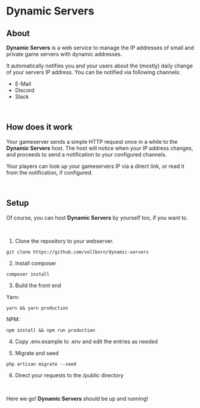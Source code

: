 # Dynamic Servers

## About

**Dynamic Servers** is a web service to manage the IP addresses of small and private game servers with dynamic addresses.

It automatically notifies you and your users about the (mostly) daily change of your servers IP address.
You can be notified via following channels:

- E-Mail
- Discord
- Slack

<br />

## How does it work

Your gameserver sends a simple HTTP request once in a while to the **Dynamic Servers** host.
The host will notice when your IP address changes, and proceeds to send a notification to your configured channels.

Your players can look up your gameservers IP via a direct link, or read it from the notification, if configured.

<br />

## Setup

Of course, you can host **Dynamic Servers** by yourself too, if you want to.

<br />

1. Clone the repository to your webserver.
```
git clone https://github.com/vollborn/dynamic-servers
```

2. Install composer
```
composer install
```

3. Build the front end

Yarn:
```
yarn && yarn production
```

NPM:
```
npm install && npm run production
```


4. Copy .env.example to .env and edit the entries as needed


5. Migrate and seed
```
php artisan migrate --seed
```

6. Direct your requests to the /public directory

<br />

Here we go! **Dynamic Servers** should be up and running!
